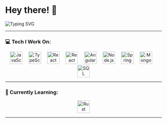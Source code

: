 # Hey there! 👋  
![Typing SVG](https://readme-typing-svg.herokuapp.com?font=Fira+Code&size=28&pause=1000&color=00ADB5&center=true&vCenter=true&width=435&lines=Hey+there!+I'm+Ashish.)

---

### 💻 Tech I Work On:
<p align="center">
  <img src="https://img.shields.io/badge/JavaScript-F7DF1E?style=flat-square&logo=javascript&logoColor=black" alt="JavaScript" width="40" />
  <span>&nbsp;&nbsp;&nbsp;</span>
  <img src="https://img.shields.io/badge/TypeScript-007ACC?style=flat-square&logo=typescript&logoColor=white" alt="TypeScript" width="40" />
  <span>&nbsp;&nbsp;&nbsp;</span>
  <img src="https://img.shields.io/badge/React-61DAFB?style=flat-square&logo=react&logoColor=black" alt="React" width="40" />
  <span>&nbsp;&nbsp;&nbsp;</span>
  <img src="https://img.shields.io/badge/React%20Native-61DAFB?style=flat-square&logo=reactnative&logoColor=white" alt="React Native" width="40" />
  <span>&nbsp;&nbsp;&nbsp;</span>
  <img src="https://img.shields.io/badge/Angular-DD0031?style=flat-square&logo=angular&logoColor=white" alt="Angular" width="40" />
  <span>&nbsp;&nbsp;&nbsp;</span>
  <img src="https://img.shields.io/badge/Node.js-339933?style=flat-square&logo=nodedotjs&logoColor=white" alt="Node.js" width="40" />
  <span>&nbsp;&nbsp;&nbsp;</span>
  <img src="https://img.shields.io/badge/Spring%20Boot-6DB33F?style=flat-square&logo=spring&logoColor=white" alt="Spring Boot" width="40" />
  <span>&nbsp;&nbsp;&nbsp;</span>
  <img src="https://img.shields.io/badge/MongoDB-47A248?style=flat-square&logo=mongodb&logoColor=white" alt="MongoDB" width="40" />
  <span>&nbsp;&nbsp;&nbsp;</span>
  <img src="https://img.shields.io/badge/SQL-003B57?style=flat-square&logo=mysql&logoColor=white" alt="SQL" width="40" />
</p>

---

### 🚀 Currently Learning:
<p align="center">
  <img src="https://img.shields.io/badge/Rust-000000?style=flat-square&logo=rust&logoColor=white" alt="Rust" width="40" />
</p>

---

